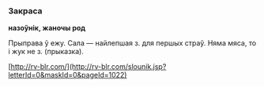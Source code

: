 ### Закраса
**назоўнік, жаночы род**

Прыправа ў ежу. Сала — найлепшая з. для першых страў. Няма мяса, то і жук не з. (прыказка).

<a rel="author">[http://rv-blr.com/](http://rv-blr.com/slounik.jsp?letterId=0&maskId=0&pageId=1022)</a>
